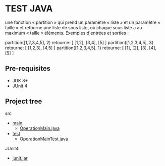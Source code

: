 # TEST JAVA
une fonction « partition » qui prend un paramètre « liste » et un paramètre « taille » et retourne une liste de sous liste, où chaque sous liste a au maximum « taille » éléments.
Exemples d'entrées et sorties : 

partition([1,2,3,4,5], 2) retourne: [ [1,2], [3,4], [5] ]
partition([1,2,3,4,5], 3) retourne: [ [1,2,3], [4,5] ]
partition([1,2,3,4,5], 1) retourne: [ [1], [2], [3], [4], [5] ]

## Pre-requisites
* JDK 8+
* JUnit 4

## Project tree

src
 * [main](src/main)
   * [OperationMain.java](src/main/OperationMain.java)
 * [test](src/test)
   * [OperationMainTest.java](src/test/OperationMainTest.java)

JUnit4
 * [junit.jar](JUnit4/junit.jar)
